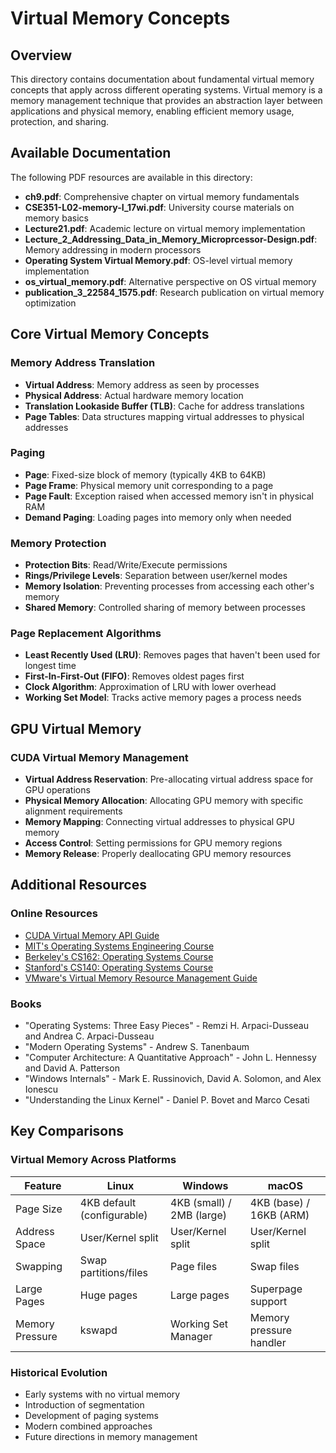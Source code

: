 # Virtual Memory Concepts

## Overview

This directory contains documentation about fundamental virtual memory concepts that apply across different operating systems. Virtual memory is a memory management technique that provides an abstraction layer between applications and physical memory, enabling efficient memory usage, protection, and sharing.

## Available Documentation

The following PDF resources are available in this directory:

- **ch9.pdf**: Comprehensive chapter on virtual memory fundamentals
- **CSE351-L02-memory-I_17wi.pdf**: University course materials on memory basics
- **Lecture21.pdf**: Academic lecture on virtual memory implementation 
- **Lecture_2_Addressing_Data_in_Memory_Microprcessor-Design.pdf**: Memory addressing in modern processors 
- **Operating System Virtual Memory.pdf**: OS-level virtual memory implementation 
- **os_virtual_memory.pdf**: Alternative perspective on OS virtual memory
- **publication_3_22584_1575.pdf**: Research publication on virtual memory optimization 

## Core Virtual Memory Concepts

### Memory Address Translation

- **Virtual Address**: Memory address as seen by processes
- **Physical Address**: Actual hardware memory location
- **Translation Lookaside Buffer (TLB)**: Cache for address translations
- **Page Tables**: Data structures mapping virtual addresses to physical addresses

### Paging

- **Page**: Fixed-size block of memory (typically 4KB to 64KB)
- **Page Frame**: Physical memory unit corresponding to a page
- **Page Fault**: Exception raised when accessed memory isn't in physical RAM
- **Demand Paging**: Loading pages into memory only when needed

### Memory Protection

- **Protection Bits**: Read/Write/Execute permissions
- **Rings/Privilege Levels**: Separation between user/kernel modes
- **Memory Isolation**: Preventing processes from accessing each other's memory
- **Shared Memory**: Controlled sharing of memory between processes

### Page Replacement Algorithms

- **Least Recently Used (LRU)**: Removes pages that haven't been used for longest time
- **First-In-First-Out (FIFO)**: Removes oldest pages first
- **Clock Algorithm**: Approximation of LRU with lower overhead
- **Working Set Model**: Tracks active memory pages a process needs

## GPU Virtual Memory

### CUDA Virtual Memory Management

- **Virtual Address Reservation**: Pre-allocating virtual address space for GPU operations
- **Physical Memory Allocation**: Allocating GPU memory with specific alignment requirements
- **Memory Mapping**: Connecting virtual addresses to physical GPU memory
- **Access Control**: Setting permissions for GPU memory regions
- **Memory Release**: Properly deallocating GPU memory resources

## Additional Resources

### Online Resources

- [CUDA Virtual Memory API Guide](https://developer.nvidia.com/blog/introducing-low-level-gpu-virtual-memory-management/)
- [MIT's Operating Systems Engineering Course](https://ocw.mit.edu/courses/6-828-operating-system-engineering-fall-2012/)
- [Berkeley's CS162: Operating Systems Course](https://cs162.org/)
- [Stanford's CS140: Operating Systems Course](https://web.stanford.edu/~ouster/cgi-bin/cs140-spring20/index.php)
- [VMware's Virtual Memory Resource Management Guide](https://docs.vmware.com/en/VMware-vSphere/7.0/com.vmware.vsphere.resmgmt.doc/GUID-1C2784AD-D855-4FEB-A26F-88F304E21BC3.html)

### Books

- "Operating Systems: Three Easy Pieces" - Remzi H. Arpaci-Dusseau and Andrea C. Arpaci-Dusseau
- "Modern Operating Systems" - Andrew S. Tanenbaum
- "Computer Architecture: A Quantitative Approach" - John L. Hennessy and David A. Patterson
- "Windows Internals" - Mark E. Russinovich, David A. Solomon, and Alex Ionescu
- "Understanding the Linux Kernel" - Daniel P. Bovet and Marco Cesati

## Key Comparisons

### Virtual Memory Across Platforms

| Feature | Linux | Windows | macOS |
|---------|-------|---------|-------|
| Page Size | 4KB default (configurable) | 4KB (small) / 2MB (large) | 4KB (base) / 16KB (ARM) |
| Address Space | User/Kernel split | User/Kernel split | User/Kernel split |
| Swapping | Swap partitions/files | Page files | Swap files |
| Large Pages | Huge pages | Large pages | Superpage support |
| Memory Pressure | kswapd | Working Set Manager | Memory pressure handler |

### Historical Evolution

- Early systems with no virtual memory
- Introduction of segmentation
- Development of paging systems
- Modern combined approaches
- Future directions in memory management
